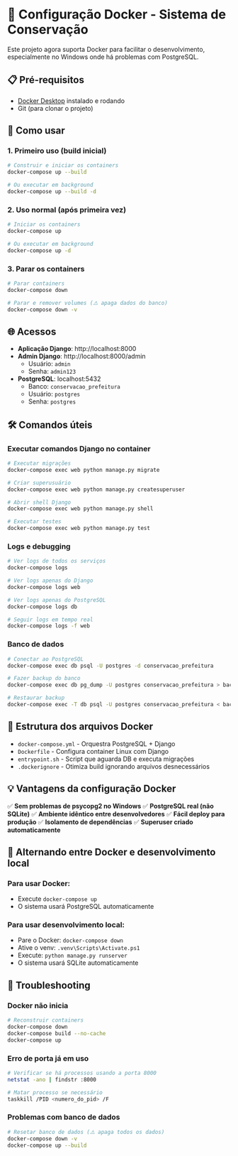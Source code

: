 # 🐳 Configuração Docker - Sistema de Conservação

Este projeto agora suporta Docker para facilitar o desenvolvimento, especialmente no Windows onde há problemas com PostgreSQL.

## 📋 Pré-requisitos

- [Docker Desktop](https://www.docker.com/products/docker-desktop/) instalado e rodando
- Git (para clonar o projeto)

## 🚀 Como usar

### 1. Primeiro uso (build inicial)
```bash
# Construir e iniciar os containers
docker-compose up --build

# Ou executar em background
docker-compose up --build -d
```

### 2. Uso normal (após primeira vez)
```bash
# Iniciar os containers
docker-compose up

# Ou executar em background
docker-compose up -d
```

### 3. Parar os containers
```bash
# Parar containers
docker-compose down

# Parar e remover volumes (⚠️ apaga dados do banco)
docker-compose down -v
```

## 🌐 Acessos

- **Aplicação Django**: http://localhost:8000
- **Admin Django**: http://localhost:8000/admin
  - Usuário: `admin`
  - Senha: `admin123`
- **PostgreSQL**: localhost:5432
  - Banco: `conservacao_prefeitura`
  - Usuário: `postgres`
  - Senha: `postgres`

## 🛠️ Comandos úteis

### Executar comandos Django no container
```bash
# Executar migrações
docker-compose exec web python manage.py migrate

# Criar superusuário
docker-compose exec web python manage.py createsuperuser

# Abrir shell Django
docker-compose exec web python manage.py shell

# Executar testes
docker-compose exec web python manage.py test
```

### Logs e debugging
```bash
# Ver logs de todos os serviços
docker-compose logs

# Ver logs apenas do Django
docker-compose logs web

# Ver logs apenas do PostgreSQL
docker-compose logs db

# Seguir logs em tempo real
docker-compose logs -f web
```

### Banco de dados
```bash
# Conectar ao PostgreSQL
docker-compose exec db psql -U postgres -d conservacao_prefeitura

# Fazer backup do banco
docker-compose exec db pg_dump -U postgres conservacao_prefeitura > backup.sql

# Restaurar backup
docker-compose exec -T db psql -U postgres conservacao_prefeitura < backup.sql
```

## 🔧 Estrutura dos arquivos Docker

- `docker-compose.yml` - Orquestra PostgreSQL + Django
- `Dockerfile` - Configura container Linux com Django
- `entrypoint.sh` - Script que aguarda DB e executa migrações
- `.dockerignore` - Otimiza build ignorando arquivos desnecessários

## 💡 Vantagens da configuração Docker

✅ **Sem problemas de psycopg2 no Windows**
✅ **PostgreSQL real (não SQLite)**
✅ **Ambiente idêntico entre desenvolvedores**
✅ **Fácil deploy para produção**
✅ **Isolamento de dependências**
✅ **Superuser criado automaticamente**

## 🔄 Alternando entre Docker e desenvolvimento local

### Para usar Docker:
- Execute `docker-compose up`
- O sistema usará PostgreSQL automaticamente

### Para usar desenvolvimento local:
- Pare o Docker: `docker-compose down`
- Ative o venv: `.venv\Scripts\Activate.ps1`
- Execute: `python manage.py runserver`
- O sistema usará SQLite automaticamente

## 🚨 Troubleshooting

### Docker não inicia
```bash
# Reconstruir containers
docker-compose down
docker-compose build --no-cache
docker-compose up
```

### Erro de porta já em uso
```bash
# Verificar se há processos usando a porta 8000
netstat -ano | findstr :8000

# Matar processo se necessário
taskkill /PID <numero_do_pid> /F
```

### Problemas com banco de dados
```bash
# Resetar banco de dados (⚠️ apaga todos os dados)
docker-compose down -v
docker-compose up --build
``` 